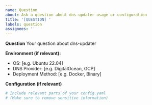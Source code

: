 ```yaml
---
name: Question
about: Ask a question about dns-updater usage or configuration
title: '[QUESTION] '
labels: question
assignees: ''
---
```


**Question**
Your question about dns-updater

**Environment (if relevant):**
- OS: [e.g. Ubuntu 22.04]
- DNS Provider: [e.g. DigitalOcean, GCP]
- Deployment Method: [e.g. Docker, Binary]

**Configuration (if relevant)**
```yaml
# Include relevant parts of your config.yaml
# (Make sure to remove sensitive information)

